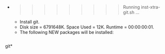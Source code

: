 * >>>>>>>>> Running inst-xtra-git.sh ...
  * Install git.
  * Disk size = 6791648K. Space Used = 12K. Runtime = 00:00:00:01.
  * The following NEW packages will be installed:
  ```bash
git*
  ```
